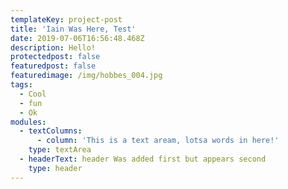 ```yaml
---
templateKey: project-post
title: 'Iain Was Here, Test'
date: 2019-07-06T16:56:48.468Z
description: Hello!
protectedpost: false
featuredpost: false
featuredimage: /img/hobbes_004.jpg
tags:
  - Cool
  - fun
  - Ok
modules:
  - textColumns:
      - column: 'This is a text aream, lotsa words in here!'
    type: textArea
  - headerText: header Was added first but appears second
    type: header
---
```



